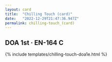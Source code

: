 ```yaml
---
layout: card
title:  "Chilling Touch (card)"
date:   "2022-12-29T21:47:36.947Z"
permalink: chilling-touch_(card)
---
```


## DOA 1st &middot; EN-164 C

{% include templates/chilling-touch-doa1e.html %}
